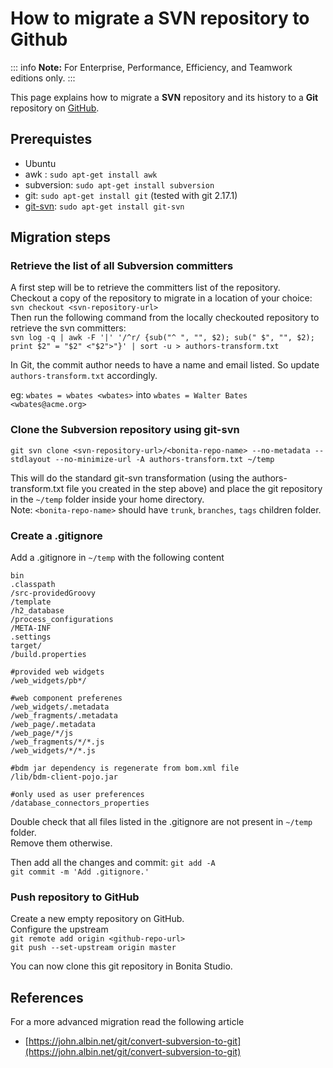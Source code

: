 # How to migrate a SVN repository to Github 

::: info
**Note:** For Enterprise, Performance, Efficiency, and Teamwork editions only.
:::

This page explains how to migrate a **SVN** repository and its history to a **Git** repository on [GitHub](https://github.com/).

## Prerequistes

* Ubuntu
* awk : ```sudo apt-get install awk```
* subversion: ```sudo apt-get install subversion```
* git: ```sudo apt-get install git``` (tested with git 2.17.1)
* [git-svn](https://git-scm.com/docs/git-svn): ```sudo apt-get install git-svn```

## Migration steps

### Retrieve the list of all Subversion committers

A first step will be to retrieve the committers list of the repository.  
Checkout a copy of the repository to migrate in a location of your choice: ```svn checkout <svn-repository-url>```  
Then run the following command from the locally checkouted repository to retrieve the svn committers:  
```svn log -q | awk -F '|' '/^r/ {sub("^ ", "", $2); sub(" $", "", $2); print $2" = "$2" <"$2">"}' | sort -u > authors-transform.txt```  

In Git, the commit author needs to have a name and email listed. So update `authors-transform.txt` accordingly.  

eg: `wbates = wbates <wbates>` into `wbates = Walter Bates <wbates@acme.org>`

### Clone the Subversion repository using git-svn

`git svn clone <svn-repository-url>/<bonita-repo-name> --no-metadata --stdlayout --no-minimize-url -A authors-transform.txt ~/temp`

This will do the standard git-svn transformation (using the authors-transform.txt file you created in the step above) and place the git repository in the `~/temp` folder inside your home directory.  
Note: `<bonita-repo-name>` should have `trunk`, `branches`, `tags` children folder.

### Create a .gitignore

Add a .gitignore in `~/temp` with the following content

```
bin
.classpath
/src-providedGroovy
/template
/h2_database
/process_configurations
/META-INF
.settings
target/
/build.properties

#provided web widgets
/web_widgets/pb*/

#web component preferenes
/web_widgets/.metadata
/web_fragments/.metadata
/web_page/.metadata
/web_page/*/js
/web_fragments/*/*.js
/web_widgets/*/*.js

#bdm jar dependency is regenerate from bom.xml file
/lib/bdm-client-pojo.jar

#only used as user preferences
/database_connectors_properties
```

Double check that all files listed in the .gitignore are not present in `~/temp` folder.  
Remove them otherwise.

Then add all the changes and commit:
`git add -A`  
`git commit -m 'Add .gitignore.'`  

### Push repository to GitHub

Create a new empty repository on GitHub.  
Configure the upstream  
`git remote add origin <github-repo-url>`  
`git push --set-upstream origin master`  

You can now clone this git repository in Bonita Studio.

## References

For a more advanced migration read the following article  
* [https://john.albin.net/git/convert-subversion-to-git](https://john.albin.net/git/convert-subversion-to-git)
